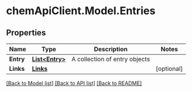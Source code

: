 # chemApiClient.Model.Entries
## Properties

Name | Type | Description | Notes
------------ | ------------- | ------------- | -------------
**Entry** | [**List&lt;Entry&gt;**](Entry.md) | A collection of entry objects | 
**Links** | [**Links**](Links.md) |  | [optional] 

[[Back to Model list]](../README.md#documentation-for-models) [[Back to API list]](../README.md#documentation-for-api-endpoints) [[Back to README]](../README.md)

